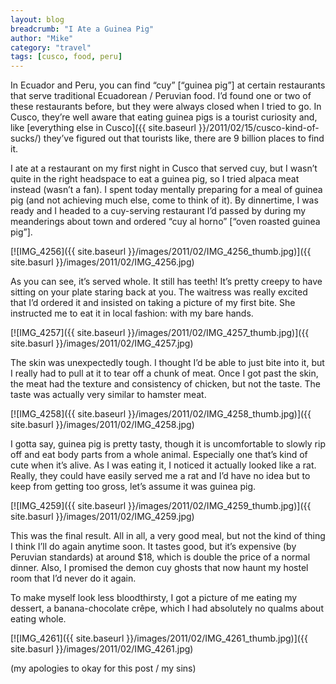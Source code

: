 ```yaml
---
layout: blog
breadcrumb: "I Ate a Guinea Pig"
author: "Mike"
category: "travel"
tags: [cusco, food, peru]
---
```


In Ecuador and Peru, you can find “cuy” [“guinea pig”] at certain restaurants that serve traditional Ecuadorean / Peruvian food. I’d found one or two of these restaurants before, but they were always closed when I tried to go. In Cusco, they’re well aware that eating guinea pigs is a tourist curiosity and, like [everything else in Cusco]({{ site.baseurl }}/2011/02/15/cusco-kind-of-sucks/) they’ve figured out that tourists like, there are 9 billion places to find it.

I ate at a restaurant on my first night in Cusco that served cuy, but I wasn’t quite in the right headspace to eat a guinea pig, so I tried alpaca meat instead (wasn’t a fan). I spent today mentally preparing for a meal of guinea pig (and not achieving much else, come to think of it). By dinnertime, I was ready and I headed to a cuy-serving restaurant I’d passed by during my meanderings about town and ordered “cuy al horno” [“oven roasted guinea pig”].

[![IMG_4256]({{ site.baseurl }}/images/2011/02/IMG_4256_thumb.jpg)]({{ site.basurl }}/images/2011/02/IMG_4256.jpg)

As you can see, it’s served whole. It still has teeth! It’s pretty creepy to have sitting on your plate staring back at you. The waitress was really excited that I’d ordered it and insisted on taking a picture of my first bite. She instructed me to eat it in local fashion: with my bare hands.

[![IMG_4257]({{ site.baseurl }}/images/2011/02/IMG_4257_thumb.jpg)]({{ site.basurl }}/images/2011/02/IMG_4257.jpg)

The skin was unexpectedly tough. I thought I’d be able to just bite into it, but I really had to pull at it to tear off a chunk of meat. Once I got past the skin, the meat had the texture and consistency of chicken, but not the taste. The taste was actually very similar to hamster meat.

[![IMG_4258]({{ site.baseurl }}/images/2011/02/IMG_4258_thumb.jpg)]({{ site.basurl }}/images/2011/02/IMG_4258.jpg)

I gotta say, guinea pig is pretty tasty, though it is uncomfortable to slowly rip off and eat body parts from a whole animal. Especially one that’s kind of cute when it’s alive. As I was eating it, I noticed it actually looked like a rat. Really, they could have easily served me a rat and I’d have no idea but to keep from getting too gross, let’s assume it was guinea pig.

[![IMG_4259]({{ site.baseurl }}/images/2011/02/IMG_4259_thumb.jpg)]({{ site.basurl }}/images/2011/02/IMG_4259.jpg)

This was the final result. All in all, a very good meal, but not the kind of thing I think I’ll do again anytime soon. It tastes good, but it’s expensive (by Peruvian standards) at around $18, which is double the price of a normal dinner. Also, I promised the demon cuy ghosts that now haunt my hostel room that I’d never do it again.

To make myself look less bloodthirsty, I got a picture of me eating my dessert, a banana-chocolate crêpe, which I had absolutely no qualms about eating whole.

[![IMG_4261]({{ site.baseurl }}/images/2011/02/IMG_4261_thumb.jpg)]({{ site.basurl }}/images/2011/02/IMG_4261.jpg)

(my apologies to okay for this post / my sins)
